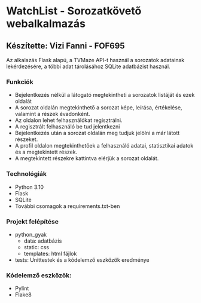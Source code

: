 # WatchList - Sorozatkövető webalkalmazás
## Készítette: Vizi Fanni - FOF695

Az alkalazás Flask alapú, a TVMaze API-t használ a sorozatok adatainak lekérdezésére, a többi adat tárolásához SQLite adatbázist használ.

### Funkciók

- Bejelentkezés nélkül a látogató megtekintheti a sorozatok listáját és ezek oldalát
- A sorozat oldalán megtekinthető a sorozat képe, leírása, értékelése, valamint a részek évadonként.
- Az oldalon lehet felhasználókat regisztrálni.
- A regisztrált felhasználó be tud jelentkezni
- Bejelentkezés után a sorozat oldalán meg tudjuk jelölni a már látott részeket.
- A profil oldalon megtekinthetőek a felhasználó adatai, statisztikai adatok és a megtekintett részek.
- A megtekintett részekre kattintva elérjük a sorozat oldalát.

### Technológiák

- Python 3.10
- Flask
- SQLite
- További csomagok a requirements.txt-ben

### Projekt felépítése

- python_gyak
  - data: adatbázis
  - static: css
  - templates: html fájlok
- tests: Unittestek és a kódelemző eszközök eredménye

### Kódelemző eszközök:

- Pylint
- Flake8